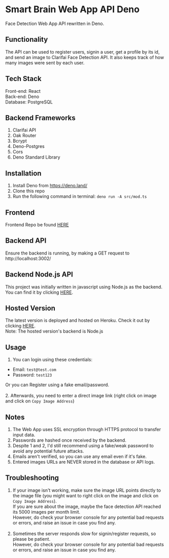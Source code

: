 # Smart Brain Web App API Deno
Face Detection Web App API rewritten in Deno.

## Functionality
The API can be used to register users, signin a user, get a profile by its id, and send an image to Clarifai Face Detection API. It also keeps track of how many images were sent by each user.

## Tech Stack
Front-end: React<br>
Back-end: Deno<br>
Database: PostgreSQL<br>

## Backend Frameworks
1. Clarifai API
2. Oak Router
3. Bcrypt
4. Deno-Postgres
5. Cors
6. Deno Standard Library

## Installation
1. Install Deno from https://deno.land/
2. Clone this repo
3. Run the following command in terminal: `deno run -A src/mod.ts`

## Frontend
Frontend Repo be found [HERE](https://github.com/karimkhattaby/smart-brain)

## Backend API
Ensure the backend is running, by making a GET request to http://localhost:3002/

## Backend Node.js API
This project was initially written in javascript using Node.js as the backend. You can find it by clicking [HERE](https://github.com/karimkhattaby/smart-brain-api).

## Hosted Version
The latest version is deployed and hosted on Heroku. Check it out by clicking [HERE](https://smart-brain-karim.herokuapp.com/).<br>
Note: The hosted version's backend is Node.js

## Usage
1. You can login using these credentials:
- Email: `test@test.com`
- Password: `test123`

Or you can Register using a fake email/password.<br><br>
2. Afterwards, you need to enter a direct image link
(right click on image and click on `Copy Image Address`)

## Notes
1. The Web App uses SSL encryption through HTTPS protocol to transfer input data.
2. Passwords are hashed once received by the backend.
3. Despite 1 and 2, I'd still recommend using a fake/weak password to avoid any potential future attacks.
4. Emails aren't verified, so you can use any email even if it's fake.
5. Entered images URLs are NEVER stored in the database or API logs.

## Troubleshooting
1. If your image isn't working, make sure the image URL points directly to the image file (you might want to right click on the image and click on `Copy Image Address`).<br>
If you are sure about the image, maybe the face detection API reached its 5000 images per month limit.<br>
However, do check your browser console for any potential bad requests or errors, and raise an issue in case you find any.<br><br>
2. Sometimes the server responds slow for signin/register requests, so please be patient.<br>
However, do check your browser console for any potential bad requests or errors, and raise an issue in case you find any.